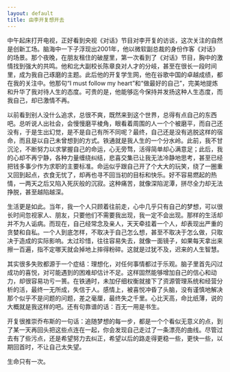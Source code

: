 ```yaml
---
layout: default
title: 由李开复想开去
---
```

中午起床打开电视，正好看到央视《对话》节目对李开复的访谈，这次关注的自然是创新工场。脑海中一下子浮现出2001年，他以微软副总裁的身份作客《对话》的场景。那个夜晚，在朋友租住的破屋里，第一次看到了《对话》节目，胸中的激情找到强大的共鸣。他和北大副校长陈章良对人才的分岐，甚至在很长一段时间里，成为我自己琢磨的主题。此后他的开复学生网，他在谷歌中国的卓越成绩，都在我的关注中。他那句“I must follow my heart”和“做最好的自己”，完美地提炼和升华了我对待人生的态度。可贵的是，他能够迄今保持并发扬这种人生态度，而我自己，却已激情不再。

以前看到别人没什么追求，总很不爽，既然来到这个世界，总得有点自己的东西吧。总听说人出社会，会慢慢磨平棱角，眼看着周围的人一个个被磨平，而自己还没有，于是生出幻觉，是不是自己有所不同呢？最终，自己还是没有逃脱这样的宿命，而且是以自己未曾想到的方式。铁通就是我人生的一个分水岭。此前，我不甘沉沦，不断努力以求掌握自己的命运，心无旁骛，活得简单却心满意足；此后，我的心却不再宁静，各种力量缠绕纠结，悲喜交集已让我无法冷静地思考，甚至已经把钱多事少作为求职的主要标准。命运似乎跟自己开了个大大的玩笑，绕了一圈重又回到起点，衣食无忧了，却再也寻不回当初的目标和快乐。好不容易燃起的热情，一两天之后又陷入死灰般的沉寂。这种痛苦，就像深陷泥潭，拼尽全力却无法挣脱，甚至越陷越深。

生活更是如此。当年，我一个人只顾着往前走，心中几乎只有自己的梦想，可以很长时间忽视家人、朋友，只要他们不需要我出现，我一定不会出现。那样的生活却并不为人诟病。而现在，自己经常念及亲人，天天牵挂着一个人，却表现出严重的贪婪和自私。一个人到底怎样，不取决于自己怎么想，甚至不取决于怎么做，只取决于造成的实际影响。太过珍惜，往往容易失去，就像一面镜子，如果每天拿出来擦一百遍，指不定哪天就会掉地上摔得粉碎。这就是过犹不及，迟来的人生智慧。

其实很多失败都源于一个症结：理想化，对任何事情都过于乐观。脑子里首先闪过成功的喜悦，对可能遇到的困难却估计不足。这样固然能够增加自己的信心和动力，却很容易功亏一篑。在铁通时，未加仔细权衡就接下了资源管理系统和经营分析的活，最终一无所成，失信于人。感情上，被喜悦冲昏了头脑，没有谨慎地解决那个似乎不是问题的问题，差之毫厘，最终失之千里。心比天高，命比纸薄，说的大概就是我这样的吧。还有句靠谱的话：百无一用是书生。

开复很推崇乔布斯的一句话：追随梦想的每一步，都是一个个看似无意义的点，到了某一天再回头把这些点连在一起，你会发现自己走过了一条漂亮的曲线。尽管过去有了些污点，还是希望努力去纠正，希望以后的路走得更稳一些，更快一些，以期回首时，不让自己太失望。

生命只有一次。


